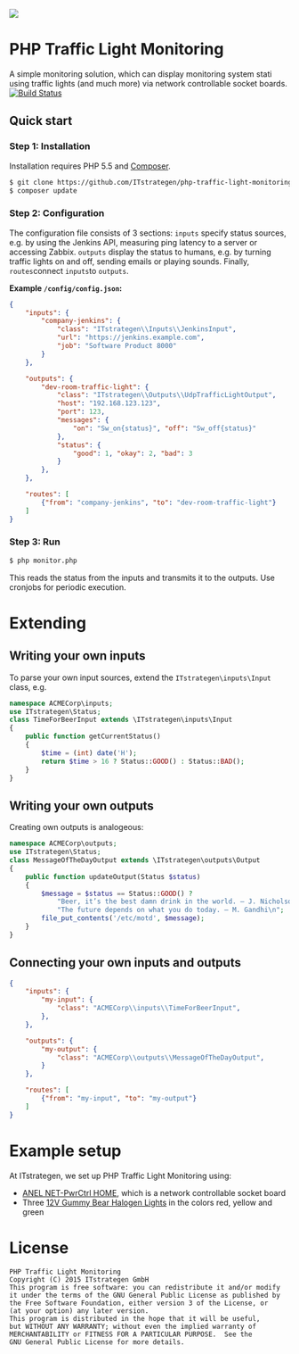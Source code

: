 ![](http://i.imgur.com/37NH15B.jpg)
# PHP Traffic Light Monitoring
A simple monitoring solution, which can display monitoring system stati using traffic lights (and much more) via network controllable socket boards.  
[![Build Status](https://travis-ci.org/ITstrategen/php-traffic-light-monitoring.svg?branch=master)](https://travis-ci.org/ITstrategen/php-traffic-light-monitoring)

## Quick start
### Step 1: Installation
Installation requires PHP 5.5 and [Composer](https://getcomposer.org/).
```sh
$ git clone https://github.com/ITstrategen/php-traffic-light-monitoring.git .
$ composer update
```

### Step 2: Configuration
The configuration file consists of 3 sections: ``inputs`` specify status sources, e.g. by using the Jenkins API, measuring ping latency to a server or accessing Zabbix. ``outputs`` display the status to humans, e.g. by turning traffic lights on and off, sending emails or playing sounds. Finally, ``routes``connect ``inputs``to ``outputs``.

**Example ``/config/config.json``:**
```json
{
    "inputs": {
        "company-jenkins": {
            "class": "ITstrategen\\Inputs\\JenkinsInput",
            "url": "https://jenkins.example.com",
            "job": "Software Product 8000"
        }
    },

    "outputs": {
        "dev-room-traffic-light": {
            "class": "ITstrategen\\Outputs\\UdpTrafficLightOutput",
            "host": "192.168.123.123",
            "port": 123,
            "messages": {
                "on": "Sw_on{status}", "off": "Sw_off{status}"
            },
            "status": {
                "good": 1, "okay": 2, "bad": 3
            }
        },
    },

    "routes": [
        {"from": "company-jenkins", "to": "dev-room-traffic-light"}
    ]
}
```

### Step 3: Run
```sh
$ php monitor.php
```
This reads the status from the inputs and transmits it to the outputs. Use cronjobs for periodic execution.

# Extending
## Writing your own inputs
To parse your own input sources, extend the ``ITstrategen\inputs\Input`` class, e.g.
```php
namespace ACMECorp\inputs;
use ITstrategen\Status;
class TimeForBeerInput extends \ITstrategen\inputs\Input
{
    public function getCurrentStatus()
    {
        $time = (int) date('H');
        return $time > 16 ? Status::GOOD() : Status::BAD();
    }
}
```

## Writing your own outputs
Creating own outputs is analogeous:
```php
namespace ACMECorp\outputs;
use ITstrategen\Status;
class MessageOfTheDayOutput extends \ITstrategen\outputs\Output
{
    public function updateOutput(Status $status)
    {
        $message = $status == Status::GOOD() ?
            "Beer, it’s the best damn drink in the world. – J. Nicholson\n" :
            "The future depends on what you do today. – M. Gandhi\n";
        file_put_contents('/etc/motd', $message);
    }
}
```

## Connecting your own inputs and outputs
```json
{
    "inputs": {
        "my-input": {
            "class": "ACMECorp\\inputs\\TimeForBeerInput",
        },
    },

    "outputs": {
        "my-output": {
            "class": "ACMECorp\\outputs\\MessageOfTheDayOutput",
        }
    },

    "routes": [
        {"from": "my-input", "to": "my-output"}
    ]
}
```

# Example setup
At ITstrategen, we set up PHP Traffic Light Monitoring using:
 - [ANEL NET-PwrCtrl HOME](http://www.anel-elektronik.de/OnlineShop/main_bigware_34.php?bigPfad=22&items_id=33), which is a network controllable socket board
 - Three [12V Gummy Bear Halogen Lights](http://www.amazon.de/dp/B002AT7UZM) in the colors red, yellow and green

# License
```
PHP Traffic Light Monitoring
Copyright (C) 2015 ITstrategen GmbH
This program is free software: you can redistribute it and/or modify
it under the terms of the GNU General Public License as published by
the Free Software Foundation, either version 3 of the License, or
(at your option) any later version.
This program is distributed in the hope that it will be useful,
but WITHOUT ANY WARRANTY; without even the implied warranty of
MERCHANTABILITY or FITNESS FOR A PARTICULAR PURPOSE.  See the
GNU General Public License for more details.
```
